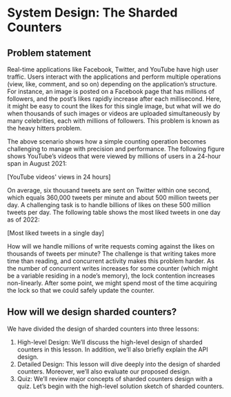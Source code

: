 # System Design: The Sharded Counters
## Problem statement
Real-time applications like Facebook, Twitter, and YouTube have high user traffic. Users interact with the applications and perform multiple operations (view, like, comment, and so on) depending on the application’s structure. For instance, an image is posted on a Facebook page that has millions of followers, and the post’s likes rapidly increase after each millisecond. Here, it might be easy to count the likes for this single image, but what will we do when thousands of such images or videos are uploaded simultaneously by many celebrities, each with millions of followers. This problem is known as the heavy hitters problem.

The above scenario shows how a simple counting operation becomes challenging to manage with precision and performance. The following figure shows YouTube’s videos that were viewed by millions of users in a 24-hour span in August 2021:

[YouTube videos' views in 24 hours]

On average, six thousand tweets are sent on Twitter within one second, which equals 360,000 tweets per minute and about 500 million tweets per day. A challenging task is to handle billions of likes on these 500 million tweets per day. The following table shows the most liked tweets in one day as of 2022:

[Most liked tweets in a single day]

How will we handle millions of write requests coming against the likes on thousands of tweets per minute? The challenge is that writing takes more time than reading, and concurrent activity makes this problem harder. As the number of concurrent writes increases for some counter (which might be a variable residing in a node’s memory), the lock contention increases non-linearly. After some point, we might spend most of the time acquiring the lock so that we could safely update the counter.

## How will we design sharded counters?

We have divided the design of sharded counters into three lessons:

1. High-level Design: We’ll discuss the high-level design of sharded counters in this lesson. In addition, we’ll also briefly explain the API design.
2. Detailed Design: This lesson will dive deeply into the design of sharded counters. Moreover, we’ll also evaluate our proposed design.
3. Quiz: We’ll review major concepts of sharded counters design with a quiz.
Let’s begin with the high-level solution sketch of sharded counters.
